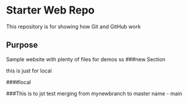 # Starter Web Repo

This repository is for showing how Git and GitHub work

## Purpose

Sample website with plenty of files for demos
ss
###new Section

this is just for local

####local

###This is to jst test merging from mynewbranch to master
name -  main
